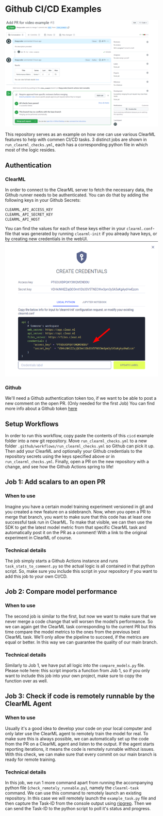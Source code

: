 # Github CI/CD Examples

![Green is Good](images/checks_green.png)

This repository serves as an example on how one can use various ClearML features to help with commen CI/CD tasks.
3 distinct jobs are shown in `run_clearml_checks.yml`, each has a corresponding python file in which most of the logic resides.

## Authentication

### ClearML
In order to connect to the ClearML server to fetch the necessary data, the Github runner needs to be authenticated. You can do that by adding the following keys in your Github Secrets:
```
CLEARML_API_ACCESS_KEY
CLEARML_API_SECRET_KEY
CLEARML_API_HOST
```
You can find the values for each of these keys either in your `clearml.conf`-file that was generated by running `clearml-init` if you already have keys, or by creating new credentials in the webUI.
![WebUI Credentials Screenshot](images/credentials.png)

### Github
We'll need a Github authentication token too, if we want to be able to post a new comment on the open PR. (Only needed for the first Job)
You can find more info about a Github token [here](https://docs.github.com/en/authentication/keeping-your-account-and-data-secure/creating-a-personal-access-token)

## Setup Workflows
In order to run this workflow, copy paste the contents of this `cicd` example folder into a new git repository. Move `run_clearml_checks.yml` to a new folder `.github/workflows/run_clearml_checks.yml` so Github can pick it up. Then add your ClearML and optionally your Github credentials to the repository secrets using the keys specified above or in `run_clearml_checks.yml`. Finally, open a PR on the new repository with a change, and see how the Github Actions spring to life!

## Job 1: Add scalars to an open PR

### When to use
Imagine you have a certain model training experiment versioned in git and you created a new feature on a sidebranch. Now, when you open a PR to merge that branch, you want to make sure that this code has at least one successful task run in ClearML. To make that visible, we can then use the SDK to get the latest model metric from that specific ClearML task and automatically post it on the PR as a comment! With a link to the original experiment in ClearML of course.

### Technical details
The job simply starts a Github Actions instance and runs `task_stats_to_comment.py` so the actual logic is all contained in that python script. So, make sure you include this script in your repository if you want to add this job to your own CI/CD.

## Job 2: Compare model performance

### When to use
The second job is similar to the first, but now we want to make sure that we never merge a code change that will worsen the model’s performance. So we can again get the ClearML task corresponding to the current PR but this time compare the model metrics to the ones from the previous best ClearML task. We’ll only allow the pipeline to succeed, if the metrics are equal or better. In this way we can guarantee the quality of our main branch.

### Technical details
Similarly to Job 1, we have put all logic into the `compare_models.py` file. Please note here: this script imports a function from Job 1, so if you only want to include this job into your own project, make sure to copy the function over as well.

## Job 3: Check if code is remotely runnable by the ClearML Agent

### When to use
Usually it's a good idea to develop your code on your local computer and only later use the ClearML agent to remotely train the model for real. To make sure this is always possible, we can automatically set up the code from the PR on a ClearML agent and listen to the output. If the agent starts reporting iterations, it means the code is remotely runnable without issues. With this check, we can make sure that every commit on our main branch is ready for remote training.

### Technical details
In this job, we run 1 more command apart from running the accompanying python file (`check_remotely_runnable.py`), namely the `clearml-task` command. We can use this command to remotely launch an existing repository. In this case we will remotely launch the `example_task.py` file and then capture the Task-ID from the console output using [ripgrep](https://github.com/BurntSushi/ripgrep). Then we can send the Task-ID to the python script to poll it's status and progress.
